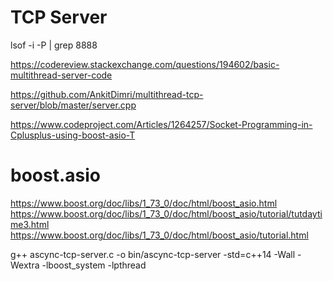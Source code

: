 # TCP Server

lsof -i -P | grep 8888 

https://codereview.stackexchange.com/questions/194602/basic-multithread-server-code

https://github.com/AnkitDimri/multithread-tcp-server/blob/master/server.cpp

https://www.codeproject.com/Articles/1264257/Socket-Programming-in-Cplusplus-using-boost-asio-T

# boost.asio
https://www.boost.org/doc/libs/1_73_0/doc/html/boost_asio.html
https://www.boost.org/doc/libs/1_73_0/doc/html/boost_asio/tutorial/tutdaytime3.html
https://www.boost.org/doc/libs/1_73_0/doc/html/boost_asio/tutorial.html

g++ ascync-tcp-server.c -o bin/ascync-tcp-server -std=c++14 -Wall -Wextra -lboost_system -lpthread
